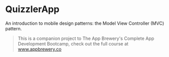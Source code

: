# QuizzlerApp 
An introduction to mobile design patterns: the Model View Controller (MVC) pattern.

>This is a companion project to The App Brewery's Complete App Development Bootcamp, check out the full course at www.appbrewery.co
